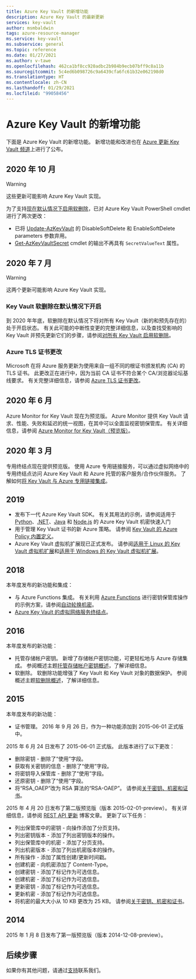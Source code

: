 ```yaml
---
title: Azure Key Vault 的新增功能
description: Azure Key Vault 的最新更新
services: key-vault
author: msmbaldwin
tags: azure-resource-manager
ms.service: key-vault
ms.subservice: general
ms.topic: reference
ms.date: 01/27/2021
ms.author: v-tawe
ms.openlocfilehash: 462ca1bf8cc920adbc2b984b9ecb07bff9c8a11b
ms.sourcegitcommit: 5c4ed6b098726c9a6439cfa6fc61b32e062198d0
ms.translationtype: HT
ms.contentlocale: zh-CN
ms.lasthandoff: 01/29/2021
ms.locfileid: "99058456"
---
```

# <a name="whats-new-for-azure-key-vault"></a>Azure Key Vault 的新增功能

下面是 Azure Key Vault 的新增功能。 新增功能和改进也在 [Azure 更新 Key Vault 频道](https://azure.microsoft.com/updates/?category=security&query=Key%20vault)上进行了公布。

## <a name="october-2020"></a>2020 年 10 月

> [!WARNING]
> 这些更新可能影响 Azure Key Vault 实现。

为了支持[现在默认情况下启用软删除](#soft-delete-on-by-default)，已对 Azure Key Vault PowerShell cmdlet 进行了两次更改：

- 已将 [Update-AzKeyVault](https://docs.microsoft.com/powershell/module/az.keyvault/update-azkeyvault) 的 DisableSoftDelete 和 EnableSoftDelete parameters 参数弃用。
- [Get-AzKeyVaultSecret](https://docs.microsoft.com/powershell/module/az.keyvault/get-azkeyvaultsecret) cmdlet 的输出不再具有 `SecretValueText` 属性。

## <a name="july-2020"></a>2020 年 7 月

> [!WARNING]
> 这两个更新可能影响 Azure Key Vault 实现。

### <a name="soft-delete-on-by-default"></a>Key Vault 软删除在默认情况下开启

到 2020 年年底，软删除在默认情况下将对所有 Key Vault（新的和预先存在的）处于开启状态。 有关此可能的中断性变更的完整详细信息，以及查找受影响的 Key Vault 并预先更新它们的步骤，请参阅[对所有 Key Vault 启用软删除](soft-delete-change.md)。

### <a name="azure-tls-certificate-changes"></a>Azure TLS 证书更改

Microsoft 在将 Azure 服务更新为使用来自一组不同的根证书颁发机构 (CA) 的 TLS 证书。 此更改正在进行中，因为当前 CA 证书不符合某个 CA/浏览器论坛基线要求。  有关完整详细信息，请参阅 [Azure TLS 证书更改](../../security/fundamentals/tls-certificate-changes.md)。

## <a name="june-2020"></a>2020 年 6 月

Azure Monitor for Key Vault 现在为预览版。  Azure Monitor 提供 Key Vault 请求、性能、失败和延迟的统一视图，在其中可以全面监视密钥保管库。 有关详细信息，请参阅 [Azure Monitor for Key Vault（预览版）](../../azure-monitor/insights/key-vault-insights-overview.md)。

<!-- ## May 2020

Key Vault "bring your own key" (BYOK) is now generally available. See the [Azure Key Vault BYOK specification](../keys/byok-specification.md), and learn how to [Import HSM-protected keys to Key Vault (BYOK)](../keys/hsm-protected-keys-byok.md). -->

## <a name="march-2020"></a>2020 年 3 月

专用终结点现在提供预览版。 使用 Azure 专用链接服务，可以通过虚拟网络中的专用终结点访问 Azure Key Vault 和 Azure 托管的客户服务/合作伙伴服务。  了解如何[将 Key Vault 与 Azure 专用链接集成](private-link-service.md)。

## <a name="2019"></a>2019

- 发布下一代 Azure Key Vault SDK。 有关其用法的示例，请参阅适用于 [Python](../secrets/quick-create-python.md)、[.NET](../secrets/quick-create-net.md)、[Java](../secrets/quick-create-java.md) 和 [Node.js](../secrets/quick-create-node.md) 的 Azure Key Vault 机密快速入门
- 用于管理 Key Vault 证书的新 Azure 策略。 请参阅 [Key Vault 的 Azure Policy 内置定义](../policy-reference.md)。
- Azure Key Vault 虚拟机扩展现已正式发布。  请参阅[适用于 Linux 的 Key Vault 虚拟机扩展](../../virtual-machines/extensions/key-vault-linux.md)和[适用于 Windows 的 Key Vault 虚拟机扩展](../../virtual-machines/extensions/key-vault-windows.md)。

<!-- - Event-driven secrets management for Azure Key Vault now available in Azure Event Grid. For more information, see [the Event Grid schema for events in Azure Key Vault](../../event-grid/event-schema-key-vault.md], and learn how to [Receive and respond to key vault notifications with Azure Event Grid](event-grid-tutorial.md). -->

## <a name="2018"></a>2018

本年度发布的新功能和集成：

- 与 Azure Functions 集成。 有关利用 [Azure Functions](../../azure-functions/index.yml) 进行密钥保管库操作的示例方案，请参阅[自动轮换机密](../secrets/tutorial-rotation.md)。
- [Azure Key Vault 的虚拟网络服务终结点](overview-vnet-service-endpoints.md)。

## <a name="2016"></a>2016

本年度发布的新功能：

- 托管存储帐户密钥。 新增了存储帐户密钥功能，可更轻松地与 Azure 存储集成。 参阅概述主题[托管存储帐户密钥概述](../secrets/overview-storage-keys.md)，了解详细信息。
- 软删除。 软删除功能增强了 Key Vault 和 Key Vault 对象的数据保护。 参阅概述主题[软删除概述](./soft-delete-overview.md)，了解详细信息。

## <a name="2015"></a>2015

本年度发布的新功能：
- 证书管理。 2016 年 9 月 26 日，作为一种功能添加到 2015-06-01 正式版中。

2015 年 6 月 24 日发布了 2015-06-01 正式版。 此版本进行了以下更改：
- 删除密钥 - 删除了“使用”字段。
- 获取有关密钥的信息 - 删除了“使用”字段。
- 将密钥导入保管库 - 删除了“使用”字段。
- 还原密钥 - 删除了“使用”字段。
- 将“RSA_OAEP”改为 RSA 算法的“RSA-OAEP”。 请参阅[关于密钥、机密和证书](about-keys-secrets-certificates.md)。

2015 年 4 月 20 日发布了第二版预览版（版本 2015-02-01-preview）。 有关详细信息，请参阅 [REST API 更新](https://docs.microsoft.com/archive/blogs/kv/rest-api-update) 博客文章。 更新了以下任务：

- 列出保管库中的密钥 - 向操作添加了分页支持。
- 列出密钥版本 - 添加了列出密钥版本的操作。
- 列出保管库中的机密 - 添加了分页支持。
- 列出机密版本 - 添加了列出机密版本的操作。
- 所有操作 - 添加了属性创建/更新时间戳。
- 创建机密 - 向机密添加了 Content-Type。
- 创建密钥 - 添加了标记作为可选信息。
- 创建机密 - 添加了标记作为可选信息。
- 更新密钥 - 添加了标记作为可选信息。
- 更新机密 - 添加了标记作为可选信息。
- 将机密的最大大小从 10 KB 更改为 25 KB。 请参阅[关于密钥、机密和证书](about-keys-secrets-certificates.md)。

## <a name="2014"></a>2014

2015 年 1 月 8 日发布了第一版预览版（版本 2014-12-08-preview）。

## <a name="next-steps"></a>后续步骤

如果你有其他问题，请通过[支持](https://support.azure.cn/)联系我们。  
